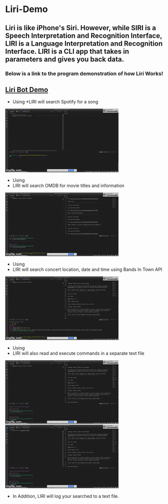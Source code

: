 # Liri-Demo

## Liri is like iPhone's Siri. However, while SIRI is a Speech Interpretation and Recognition Interface, LIRI is a Language Interpretation and Recognition Interface. LIRI is a CLI app that takes in parameters and gives you back data.

### Below is a link to the program demonstration of how Liri Works!

## [Liri Bot Demo](https://drive.google.com/file/d/1lV8CxvwBJyhSlpUpPryX9VcIJk0A85T7/view)

* Using <spotify-this-song> <song name>
*LIRI will search Spotify for a song

![Spotify](assets/spotify-this.gif)

* Using <movie-this> <movie-name>
* LIRI will search OMDB for movie titles and information

![Spotify](assets/movie-this.gif)

* Using <concert-this> <artist-name>
* LIRI will search concert location, date and time using Bands In Town API

![Spotify](assets/concert-this.gif)

* Using <do-what-it-says>
* LIRI will also read and execute commands in a separate text file

![Spotify](assets/do-what-it-says.gif)
![Spotify](assets/do-what-it-says2.gif)

* In Addition, LIRI will log your searched to a text file.
